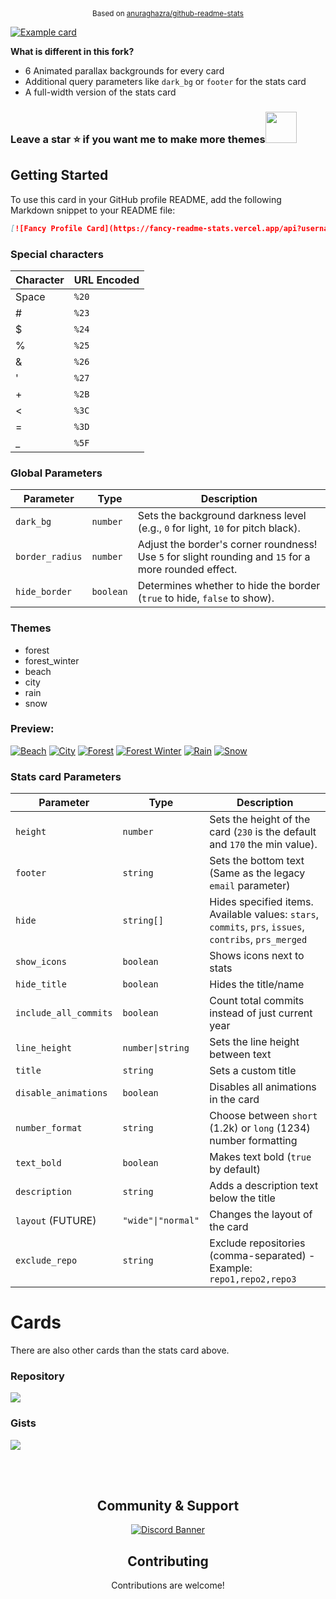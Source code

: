 <div align="center"><sup>Based on <a href="https://github.com/anuraghazra/github-readme-stats">anuraghazra/github-readme-stats</a></sup></div>

[![Example card](https://fancy-readme-stats.vercel.app/api?username=max1mde&dark_bg=3&theme=forest_winter&footer=6%20Animated%20Backgrounds&show_icons=true&title=Fancy%20Readme%20Cards%20✨&description=Animated%20GitHub%20profile%20cards%20displaying%20stats%2c%20custom%20text%20and%20more%2E&include_all_commits=true&show_icons=true&update=2)](https://github.com/max1mde/fancy-readme-stats)

**What is different in this fork?**
- 6 Animated parallax backgrounds for every card
- Additional query parameters like `dark_bg` or `footer` for the stats card
- A full-width version of the stats card

### Leave a **star** ⭐ if you want me to make more themes<img src="https://github.com/user-attachments/assets/ae25e4b9-c97e-4fe9-bb24-72cd4eb5b99b" width="50">

## Getting Started
To use this card in your GitHub profile README, add the following Markdown snippet to your README file:

```markdown
[![Fancy Profile Card](https://fancy-readme-stats.vercel.app/api?username=YOUR_GITHUB_USERNAME&theme=beach&footer=your@email.com&show_icons=true&title=Your%20name&description=Your%20description&include_all_commits=true&show_icons=true)](https://github.com/max1mde/fancy-readme-stats)
```

### Special characters

| Character | URL Encoded      |
|-----------|----------------------------|
| Space     | `%20`                      |
| #         | `%23`                      |
| $         | `%24`                      |
| %         | `%25`                      |
| &         | `%26`                      |
| '         | `%27`                      |
| +         | `%2B`                      |
| <         | `%3C`                      |
| =         | `%3D`                      |
| _         | `%5F`                      |

### Global Parameters

| Parameter       | Type      | Description                                                        |
|-----------------|-----------|--------------------------------------------------------------------|
| `dark_bg`       | `number`  | Sets the background darkness level (e.g., `0` for light, `10` for pitch black). |
| `border_radius` | `number`  | Adjust the border's corner roundness! Use `5` for slight rounding and `15` for a more rounded effect. |
| `hide_border`   | `boolean` | Determines whether to hide the border (`true` to hide, `false` to show). |

### Themes
- forest
- forest_winter
- beach
- city
- rain
- snow

### Preview:
[![Beach](https://fancy-readme-stats.vercel.app/api?card=1&username=max1mde&theme=beach&footer=ceo@nextfight.net&description=beach&title=Theme&show_icons=true&include_all_commits=false&update=3)](https://github.com/max1mde/fancy-readme-stats)
[![City](https://fancy-readme-stats.vercel.app/api?card=1&username=max1mde&theme=city&footer=ceo@nextfight.net&description=city&title=Theme&show_icons=true&include_all_commits=false&update=5)](https://github.com/max1mde/fancy-readme-stats)
[![Forest](https://fancy-readme-stats.vercel.app/api?card=1&username=max1mde&theme=forest&footer=ceo@nextfight.net&description=forest&title=Theme&show_icons=true&include_all_commits=false&update=3)](https://github.com/max1mde/fancy-readme-stats)
[![Forest Winter](https://fancy-readme-stats.vercel.app/api?card=1&username=max1mde&theme=forest_winter&footer=ceo@nextfight.net&description=forest%5Fwinter&title=Theme&show_icons=true&include_all_commits=false&update=5)](https://github.com/max1mde/fancy-readme-stats)
[![Rain](https://fancy-readme-stats.vercel.app/api?card=1&username=max1mde&theme=rain&footer=ceo@nextfight.net&description=rain&title=Theme&show_icons=true&include_all_commits=false&update=3)](https://github.com/max1mde/fancy-readme-stats)
[![Snow](https://fancy-readme-stats.vercel.app/api?card=1&username=max1mde&theme=snow&footer=ceo@nextfight.net&description=snow&title=Theme&show_icons=true&include_all_commits=false&update=3)](https://github.com/max1mde/fancy-readme-stats)

### Stats card Parameters
| Parameter | Type | Description |
|-----------|------|-------------|
| `height` | `number` | Sets the height of the card (`230` is the default and `170` the min value). |
| `footer` | `string` | Sets the bottom text (Same as the legacy `email` parameter) |
| `hide` | `string[]` | Hides specified items. Available values: `stars`, `commits`, `prs`, `issues`, `contribs`, `prs_merged` |
| `show_icons` | `boolean` | Shows icons next to stats |
| `hide_title` | `boolean` | Hides the title/name |
| `include_all_commits` | `boolean` | Count total commits instead of just current year |
| `line_height` | `number\|string` | Sets the line height between text |
| `title` | `string` | Sets a custom title |
| `disable_animations` | `boolean` | Disables all animations in the card |
| `number_format` | `string` | Choose between `short` (1.2k) or `long` (1234) number formatting |
| `text_bold` | `boolean` | Makes text bold (`true` by default) |
| `description` | `string` | Adds a description text below the title |
| `layout` (FUTURE) | `"wide"\|"normal"` | Changes the layout of the card |
| `exclude_repo` | `string` | Exclude repositories (comma-separated) - Example: `repo1,repo2,repo3` 


# Cards
There are also other cards than the stats card above.

### Repository
<a href="https://github.com/max1mde/fancy-readme-stats">
  <img align="center" src="https://fancy-readme-stats.vercel.app/api/pin/?username=max1mde&repo=fancy-readme-stats&theme=snow&dark_bg=7&show_icons=true&update=8" />
</a>

### Gists
<a href="https://gist.github.com/max1mde/437532d7b08f7e54c2bb7147828ab0e7/">
  <img align="center" src="https://fancy-readme-stats.vercel.app/api/gist?id=437532d7b08f7e54c2bb7147828ab0e7&theme=snow&dark_bg=7&show_icons=true&update=2" />
</a>

<br><br>

<div align="center">
    <h2>Community & Support</h2>
    <a href="https://discord.gg/2UTkYj26B4">
        <img src="https://invidget.switchblade.xyz/2UTkYj26B4" alt="Discord Banner">
    </a>
    <h2>Contributing</h2>
    <p>Contributions are welcome!</p>
</div>

